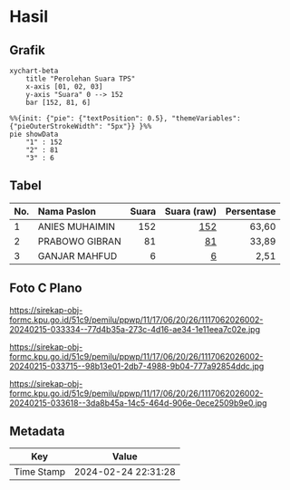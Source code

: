 # Hasil

## Grafik

```mermaid
xychart-beta
    title "Perolehan Suara TPS"
    x-axis [01, 02, 03]
    y-axis "Suara" 0 --> 152
    bar [152, 81, 6]
```

```mermaid
%%{init: {"pie": {"textPosition": 0.5}, "themeVariables": {"pieOuterStrokeWidth": "5px"}} }%%
pie showData
    "1" : 152
    "2" : 81
    "3" : 6
```

## Tabel

| No. | Nama Paslon    | Suara | Suara (raw) | Persentase |
|:--- |:-------------- | -----:| -----------:| ----------:|
| 1   | ANIES MUHAIMIN | 152   | [152][p-1]  | 63,60      |
| 2   | PRABOWO GIBRAN | 81    | [81][p-2]   | 33,89      |
| 3   | GANJAR MAHFUD  | 6     | [6][p-3]    | 2,51       |


[p-1]: https://github.com/gigit-pemilu/pemilu-2024-11-aceh/blob/main/pilpres/hitung-suara/sub/11-aceh/sub/17-bener-meriah/sub/06-wih-pesam/sub/2026-jamur-ujung/sub/002-tps/sub/paslon-1.txt
[p-2]: https://github.com/gigit-pemilu/pemilu-2024-11-aceh/blob/main/pilpres/hitung-suara/sub/11-aceh/sub/17-bener-meriah/sub/06-wih-pesam/sub/2026-jamur-ujung/sub/002-tps/sub/paslon-2.txt
[p-3]: https://github.com/gigit-pemilu/pemilu-2024-11-aceh/blob/main/pilpres/hitung-suara/sub/11-aceh/sub/17-bener-meriah/sub/06-wih-pesam/sub/2026-jamur-ujung/sub/002-tps/sub/paslon-3.txt

## Foto C Plano

https://sirekap-obj-formc.kpu.go.id/51c9/pemilu/ppwp/11/17/06/20/26/1117062026002-20240215-033334--77d4b35a-273c-4d16-ae34-1e11eea7c02e.jpg

https://sirekap-obj-formc.kpu.go.id/51c9/pemilu/ppwp/11/17/06/20/26/1117062026002-20240215-033715--98b13e01-2db7-4988-9b04-777a92854ddc.jpg

https://sirekap-obj-formc.kpu.go.id/51c9/pemilu/ppwp/11/17/06/20/26/1117062026002-20240215-033618--3da8b45a-14c5-464d-906e-0ece2509b9e0.jpg


## Metadata

| Key        | Value               |
| ---------- | ------------------- |
| Time Stamp | 2024-02-24 22:31:28 |




